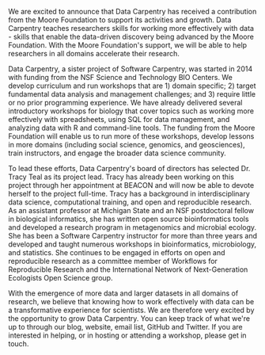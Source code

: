 We are excited to announce that Data Carpentry has received a contribution from the Moore Foundation to support its activities and growth. Data Carpentry teaches researchers skills for working more effectively with data - skills that enable the data-driven discovery being advanced by the Moore Foundation.  With the Moore Foundation's support, we will be able to help researchers in all domains accelerate their research.

Data Carpentry, a sister project of Software Carpentry, was started in 2014 with funding from the NSF Science and Technology BIO Centers.  We develop curriculum and run workshops that are 1) domain specific; 2) target fundamental data analysis and management challenges; and 3) require little or no prior programming experience. We have already delivered several introductory workshops for biology that cover topics such as working more effectively with spreadsheets, using SQL for data management, and analyzing data with R and command-line tools. The funding from the Moore Foundation will enable us to run more of these workshops, develop lessons in more domains (including social science, genomics, and geosciences), train instructors, and engage the broader data science community.

To lead these efforts, Data Carpentry's board of directors has selected Dr. Tracy Teal as its project lead. Tracy has already been working on this project through her appointment at BEACON and will now be able to devote herself to the project full-time. Tracy has a background in interdisciplinary data science, computational training, and open and reproducible research. As an assistant professor at Michigan State and an NSF postdoctoral fellow in biological informatics, she has written open source bioinformatics tools and developed a research program in metagenomics and microbial ecology. She has been a Software Carpentry instructor for more than three years and developed and taught numerous workshops in bioinformatics, microbiology, and statistics. She continues to be engaged in efforts on open and reproducible research as a committee member of Workflows for Reproducible Research and the International Network of Next-Generation Ecologists Open Science group.

With the emergence of more data and larger datasets in all domains of research, we believe that knowing how to work effectively with data can be a transformative experience for scientists. We are therefore very excited by the opportunity to grow Data Carpentry. You can keep track of what we're up to through our blog, website, email list, GitHub and Twitter.  If you are interested in helping, or in hosting or attending a workshop, please get in touch.
